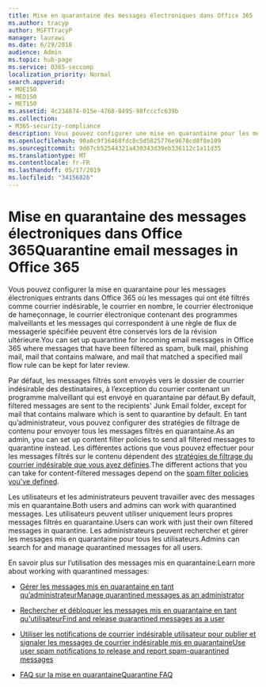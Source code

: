 ```yaml
---
title: Mise en quarantaine des messages électroniques dans Office 365
ms.author: tracyp
author: MSFTTracyP
manager: laurawi
ms.date: 6/29/2018
audience: Admin
ms.topic: hub-page
ms.service: O365-seccomp
localization_priority: Normal
search.appverid:
- MOE150
- MED150
- MET150
ms.assetid: 4c234874-015e-4768-8495-98fcccfc639b
ms.collection:
- M365-security-compliance
description: Vous pouvez configurer une mise en quarantaine pour les messages électroniques entrants dans Office 365 où les messages électroniques entrants qui ont été filtrés en tant que courrier indésirable, Bulk, phishing et programmes malveillants peuvent être conservés à des fins de révision ultérieure.
ms.openlocfilehash: 90a8c9f36468fdc8c5d5825776e9678cd8f8e109
ms.sourcegitcommit: 9d67cb52544321a430343d39eb336112c1a11d35
ms.translationtype: MT
ms.contentlocale: fr-FR
ms.lasthandoff: 05/17/2019
ms.locfileid: "34156826"
---
```

# <a name="quarantine-email-messages-in-office-365"></a><span data-ttu-id="5ba0c-103">Mise en quarantaine des messages électroniques dans Office 365</span><span class="sxs-lookup"><span data-stu-id="5ba0c-103">Quarantine email messages in Office 365</span></span>

<span data-ttu-id="5ba0c-104">Vous pouvez configurer la mise en quarantaine pour les messages électroniques entrants dans Office 365 où les messages qui ont été filtrés comme courrier indésirable, le courrier en nombre, le courrier électronique de hameçonnage, le courrier électronique contenant des programmes malveillants et les messages qui correspondent à une règle de flux de messagerie spécifiée peuvent être conservés lors de la révision ultérieure.</span><span class="sxs-lookup"><span data-stu-id="5ba0c-104">You can set up quarantine for incoming email messages in Office 365 where messages that have been filtered as spam, bulk mail, phishing mail, mail that contains malware, and mail that matched a specified mail flow rule can be kept for later review.</span></span>
  
<span data-ttu-id="5ba0c-105">Par défaut, les messages filtrés sont envoyés vers le dossier de courrier indésirable des destinataires, à l’exception du courrier contenant un programme malveillant qui est envoyé en quarantaine par défaut.</span><span class="sxs-lookup"><span data-stu-id="5ba0c-105">By default, filtered messages are sent to the recipients' Junk Email folder, except for mail that contains malware which is sent to quarantine by default.</span></span> <span data-ttu-id="5ba0c-106">En tant qu’administrateur, vous pouvez configurer des stratégies de filtrage de contenu pour envoyer tous les messages filtrés en quarantaine.</span><span class="sxs-lookup"><span data-stu-id="5ba0c-106">As an admin, you can set up content filter policies to send all filtered messages to quarantine instead.</span></span> <span data-ttu-id="5ba0c-107">Les différentes actions que vous pouvez effectuer pour les messages filtrés sur le contenu dépendent des [stratégies de filtrage du courrier indésirable que vous avez définies](https://go.microsoft.com/fwlink/?LinkId=799736).</span><span class="sxs-lookup"><span data-stu-id="5ba0c-107">The different actions that you can take for content-filtered messages depend on the [spam filter policies you've defined](https://go.microsoft.com/fwlink/?LinkId=799736).</span></span>
  
<span data-ttu-id="5ba0c-108">Les utilisateurs et les administrateurs peuvent travailler avec des messages mis en quarantaine.</span><span class="sxs-lookup"><span data-stu-id="5ba0c-108">Both users and admins can work with quarantined messages.</span></span> <span data-ttu-id="5ba0c-109">Les utilisateurs peuvent utiliser uniquement leurs propres messages filtrés en quarantaine.</span><span class="sxs-lookup"><span data-stu-id="5ba0c-109">Users can work with just their own filtered messages in quarantine.</span></span> <span data-ttu-id="5ba0c-110">Les administrateurs peuvent rechercher et gérer les messages mis en quarantaine pour tous les utilisateurs.</span><span class="sxs-lookup"><span data-stu-id="5ba0c-110">Admins can search for and manage quarantined messages for all users.</span></span>
  
<span data-ttu-id="5ba0c-111">En savoir plus sur l’utilisation des messages mis en quarantaine:</span><span class="sxs-lookup"><span data-stu-id="5ba0c-111">Learn more about working with quarantined messages:</span></span>
  
- [<span data-ttu-id="5ba0c-112">Gérer les messages mis en quarantaine en tant qu’administrateur</span><span class="sxs-lookup"><span data-stu-id="5ba0c-112">Manage quarantined messages as an administrator</span></span>](manage-quarantined-messages-and-files.md)
    
- [<span data-ttu-id="5ba0c-113">Rechercher et débloquer les messages mis en quarantaine en tant qu'utilisateur</span><span class="sxs-lookup"><span data-stu-id="5ba0c-113">Find and release quarantined messages as a user</span></span>](find-and-release-quarantined-messages-as-a-user.md)
    
- [<span data-ttu-id="5ba0c-114">Utiliser les notifications de courrier indésirable utilisateur pour publier et signaler les messages de courrier indésirable mis en quarantaine</span><span class="sxs-lookup"><span data-stu-id="5ba0c-114">Use user spam notifications to release and report spam-quarantined messages</span></span>](use-spam-notifications-to-release-and-report-quarantined-messages.md)
    
- [<span data-ttu-id="5ba0c-115">FAQ sur la mise en quarantaine</span><span class="sxs-lookup"><span data-stu-id="5ba0c-115">Quarantine FAQ</span></span>](quarantine-faq.md)
    

